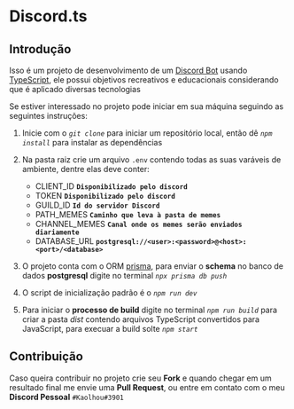 # Discord.ts

## Introdução
Isso é um projeto de desenvolvimento de um [Discord Bot](https://discord.js.org) usando [TypeScript](https://www.typescriptlang.org), ele possui objetivos recreativos e educacionais considerando que é aplicado diversas tecnologias

Se estiver interessado no projeto pode iniciar em sua máquina seguindo as seguintes instruções:

1. Inicie com o *`git clone`* para iniciar um repositório local, então dê *`npm install`* para instalar as dependências
2. Na pasta raiz crie um arquivo `.env` contendo todas as suas varáveis de ambiente, dentre elas deve conter:

    * CLIENT_ID **`Disponibilizado pelo discord`**
    * TOKEN **`Disponibilizado pelo discord`**
    * GUILD_ID **`Id do servidor Discord`**
    * PATH_MEMES **`Caminho que leva à pasta de memes`**
    * CHANNEL_MEMES **`Canal onde os memes serão enviados diariamente`**
    * DATABASE_URL **`postgresql://<user>:<password>@<host>:<port>/<database>`**

3. O projeto conta com o ORM [prisma](https://www.prisma.io), para enviar o **schema** no banco de dados **postgresql** digite no terminal *`npx prisma db push`*
4. O script de inicialização padrão é o *`npm run dev`*
5. Para iniciar o **processo de build** digite no terminal *`npm run build`* para criar a pasta *dist* contendo arquivos TypeScript convertidos para JavaScript, para execuar a build solte *`npm start`*

## Contribuição
Caso queira contribuir no projeto crie seu **Fork** e quando chegar em um resultado final me envie uma **Pull Request**, ou entre em contato com o meu **Discord Pessoal** `#Kaolhou#3901`
